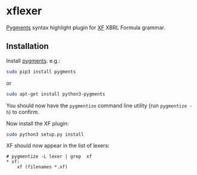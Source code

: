 # xflexer

[Pygments][pygments] syntax highlight plugin for [XF][xf] XBRL Formula grammar.

[pygments]: http://pygments.org/
[xf]: https://specifications.xbrl.org/release-history-formula-1.0-xf-grammar-wgn.html

## Installation

Install [pygments][pygments].  e.g.:

```bash
sudo pip3 install pygments
```

or 

```bash
sudo apt-get install python3-pygments
```

You should now have the `pygmentize` command line utility (run `pygmentize -h`) to confirm.

Now install the XF plugin:

```bash
sudo python3 setup.py install
```

XF should now appear in the list of lexers:

```console
# pygmentize -L lexer | grep  xf
* xf:
    xf (filenames *.xf)
```


